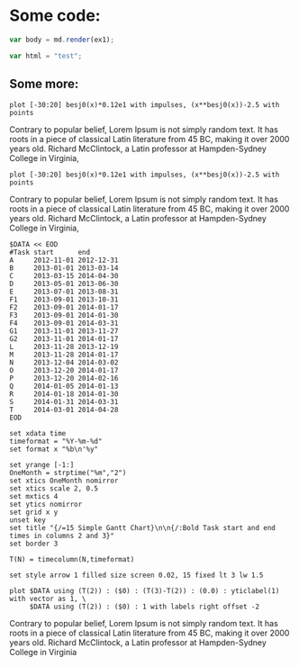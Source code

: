 # Some code:

```js
var body = md.render(ex1);

var html = "test";
```

## Some more:

```plot
plot [-30:20] besj0(x)*0.12e1 with impulses, (x**besj0(x))-2.5 with points
```


Contrary to popular belief, Lorem Ipsum is not simply random text. It has roots in a piece of classical Latin literature from 45 BC, making it over 2000 years old. Richard McClintock, a Latin professor at Hampden-Sydney College in Virginia,

```run-gnuplot
plot [-30:20] besj0(x)*0.12e1 with impulses, (x**besj0(x))-2.5 with points
```

Contrary to popular belief, Lorem Ipsum is not simply random text. It has roots in a piece of classical Latin literature from 45 BC, making it over 2000 years old. Richard McClintock, a Latin professor at Hampden-Sydney College in Virginia,


```run-gnuplot
$DATA << EOD
#Task start      end
A     2012-11-01 2012-12-31
B     2013-01-01 2013-03-14
C     2013-03-15 2014-04-30
D     2013-05-01 2013-06-30
E     2013-07-01 2013-08-31
F1    2013-09-01 2013-10-31
F2    2013-09-01 2014-01-17
F3    2013-09-01 2014-01-30
F4    2013-09-01 2014-03-31
G1    2013-11-01 2013-11-27
G2    2013-11-01 2014-01-17
L     2013-11-28 2013-12-19
M     2013-11-28 2014-01-17
N     2013-12-04 2014-03-02
O     2013-12-20 2014-01-17
P     2013-12-20 2014-02-16
Q     2014-01-05 2014-01-13
R     2014-01-18 2014-01-30
S     2014-01-31 2014-03-31
T     2014-03-01 2014-04-28
EOD

set xdata time
timeformat = "%Y-%m-%d"
set format x "%b\n'%y"

set yrange [-1:]
OneMonth = strptime("%m","2")
set xtics OneMonth nomirror
set xtics scale 2, 0.5
set mxtics 4
set ytics nomirror
set grid x y
unset key
set title "{/=15 Simple Gantt Chart}\n\n{/:Bold Task start and end times in columns 2 and 3}"
set border 3

T(N) = timecolumn(N,timeformat)

set style arrow 1 filled size screen 0.02, 15 fixed lt 3 lw 1.5

plot $DATA using (T(2)) : ($0) : (T(3)-T(2)) : (0.0) : yticlabel(1) with vector as 1, \
     $DATA using (T(2)) : ($0) : 1 with labels right offset -2

```

Contrary to popular belief, Lorem Ipsum is not simply random text. It has roots in a piece of classical Latin literature from 45 BC, making it over 2000 years old. Richard McClintock, a Latin professor at Hampden-Sydney College in Virginia
